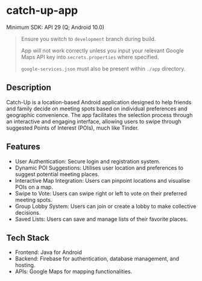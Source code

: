 # catch-up-app
Minimum SDK: API 29 (Q; Android 10.0)

> Ensure you switch to `development` branch during build.
>
> App will not work correctly unless you input your relevant Google Maps API key into `secrets.properties` where specified.
>
> `google-services.json` must also be present within `./app` directory.

## Description
Catch-Up is a location-based Android application designed to help friends and family decide on meeting spots based on individual preferences and geographic convenience. The app facilitates the selection process through an interactive and engaging interface, allowing users to swipe through suggested Points of Interest (POIs), much like Tinder.

## Features
- User Authentication: Secure login and registration system.
- Dynamic POI Suggestions: Utilises user location and preferences to suggest potential meeting places.
- Interactive Map Integration: Users can pinpoint locations and visualise POIs on a map.
- Swipe to Vote: Users can swipe right or left to vote on their preferred meeting spots.
- Group Lobby System: Users can join or create a lobby to make collective decisions.
- Saved Lists: Users can save and manage lists of their favorite places.

## Tech Stack
- Frontend: Java for Android
- Backend: Firebase for authentication, database management, and hosting.
- APIs: Google Maps for mapping functionalities.
